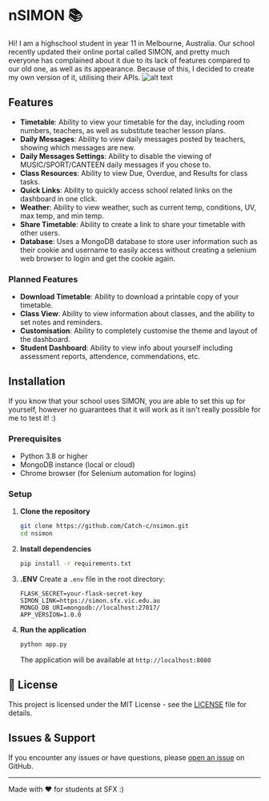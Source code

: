 # nSIMON 📚

Hi! I am a highschool student in year 11 in Melbourne, Australia. Our school recently updated their online portal called SIMON, and pretty much everyone has complained about it due to its lack of features compared to our old one, as well as its appearance. Because of this, I decided to create my own version of it, utilising their APIs.
![alt text](https://i.imgur.com/VcDxYZi.png "Logo Title Text 1")

## Features

- **Timetable**: Ability to view your timetable for the day, including room numbers, teachers, as well as substitute teacher lesson plans.
- **Daily Messages**: Ability to view daily messages posted by teachers, showing which messages are new.
- **Daily Messages Settings**: Ability to disable the viewing of MUSIC/SPORT/CANTEEN daily messages if you chose to.
- **Class Resources**: Ability to view Due, Overdue, and Results for class tasks.
- **Quick Links**: Ability to quickly access school related links on the dashboard in one click.
- **Weather**: Ability to view weather, such as current temp, conditions, UV, max temp, and min temp.
- **Share Timetable**: Ability to create a link to share your timetable with other users.
- **Database**: Uses a MongoDB database to store user information such as their cookie and username to easily access without creating a selenium web browser to login and get the cookie again.

### Planned Features

- **Download Timetable**: Ability to download a printable copy of your timetable.
- **Class View**: Ability to view information about classes, and the ability to set notes and reminders.
- **Customisation**: Ability to completely customise the theme and layout of the dashboard.
- **Student Dashboard**: Ability to view info about yourself including assessment reports, attendence, commendations, etc.

## Installation

If you know that your school uses SIMON, you are able to set this up for yourself, however no guarantees that it will work as it isn't really possible for me to test it! :)

### Prerequisites

- Python 3.8 or higher
- MongoDB instance (local or cloud)
- Chrome browser (for Selenium automation for logins)

### Setup

1. **Clone the repository**

   ```bash
   git clone https://github.com/Catch-c/nsimon.git
   cd nsimon
   ```

2. **Install dependencies**

   ```bash
   pip install -r requirements.txt
   ```

3. **.ENV**
   Create a `.env` file in the root directory:

   ```env
   FLASK_SECRET=your-flask-secret-key
   SIMON_LINK=https://simon.sfx.vic.edu.au
   MONGO_DB_URI=mongodb://localhost:27017/
   APP_VERSION=1.0.0
   ```

4. **Run the application**

   ```bash
   python app.py
   ```

   The application will be available at `http://localhost:8080`

## 📄 License

This project is licensed under the MIT License - see the [LICENSE](LICENSE) file for details.

## Issues & Support

If you encounter any issues or have questions, please [open an issue](https://github.com/Catch-c/nsimon/issues) on GitHub.

---

Made with ❤️ for students at SFX :)
